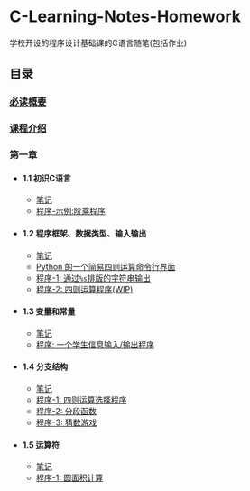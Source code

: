 # C-Learning-Notes-Homework

学校开设的程序设计基础课的C语言随笔(包括作业)

## 目录

### [必读概要](README.MD)

### [课程介绍](课程介绍.md)

### 第一章

- #### 1.1 初识C语言

  - [笔记](Chapter1/1.1/1.1.md)
  - [程序-示例:阶乘程序](Chapter1/1.1/1.1.c)

- #### 1.2 程序框架、数据类型、输入输出

  - [笔记](Chapter1/1.2/1.2.md)
  - [Python 的一个简易四则运算命令行界面](Chapter1/1.2/screen.py)
  - [程序-1: 通过`%s`排版的字符串输出](Chapter1/1.2/1.2-1.c)
  - [程序-2: 四则运算程序(WIP)](Chapter1/1.2/1.2-2.c)

- #### 1.3 变量和常量

  - [笔记](Chapter1/1.3/1.3.md)
  - [程序: 一个学生信息输入/输出程序](Chapter1/1.3/1.3.c)

- #### 1.4 分支结构

  - [笔记](Chapter1/1.4/1.4.md)
  - [程序-1: 四则运算选择程序](Chapter1/1.4/1.4-1.c)
  - [程序-2: 分段函数](Chapter1/1.4/1.4-2.c)
  - [程序-3: 猜数游戏](Chapter1/1.4/1.4-3.c)

- #### 1.5 运算符

  - [笔记](Chapter1/1.5/1.5.md)
  - [程序-1: 圆面积计算](Chapter1/1.5/1.5-1.c)